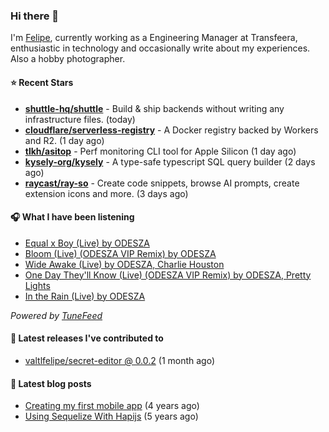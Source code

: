 ### Hi there 👋

I'm [Felipe](https://felipevm.com), currently working as a Engineering Manager at Transfeera, enthusiastic in technology and occasionally write about my experiences. Also a hobby photographer.

#### ⭐ Recent Stars
- **[shuttle-hq/shuttle](https://github.com/shuttle-hq/shuttle)** - Build &amp; ship backends without writing any infrastructure files. (today)
- **[cloudflare/serverless-registry](https://github.com/cloudflare/serverless-registry)** - A Docker registry backed by Workers and R2. (1 day ago)
- **[tlkh/asitop](https://github.com/tlkh/asitop)** - Perf monitoring CLI tool for Apple Silicon (1 day ago)
- **[kysely-org/kysely](https://github.com/kysely-org/kysely)** - A type-safe typescript SQL query builder (2 days ago)
- **[raycast/ray-so](https://github.com/raycast/ray-so)** - Create code snippets, browse AI prompts, create extension icons and more. (3 days ago)

#### 🎧 What I have been listening
- [Equal x Boy (Live) by ODESZA](https://open.spotify.com/track/4tL49ueZxBPJD5Z9pmNCAL)
- [Bloom (Live) (ODESZA VIP Remix) by ODESZA](https://open.spotify.com/track/1a73OJypd6sgDkAwA75NDX)
- [Wide Awake (Live) by ODESZA, Charlie Houston](https://open.spotify.com/track/2A0cPJCmtGITjsKAIhzEfo)
- [One Day They&#39;ll Know (Live) (ODESZA VIP Remix) by ODESZA, Pretty Lights](https://open.spotify.com/track/3mqmlOkyeU3hP1rERf6tjv)
- [In the Rain (Live) by ODESZA](https://open.spotify.com/track/2mOOT12V4TMB9O6p75Hehs)

_Powered by [TuneFeed](https://tunefeed.app?ref=valtlfelipe-gh-profile)_ 

#### 🚀 Latest releases I've contributed to


- [valtlfelipe/secret-editor @ 0.0.2](https://github.com/valtlfelipe/secret-editor/releases/tag/0.0.2) (1 month ago)

#### 📄 Latest blog posts
- [Creating my first mobile app](https://felipevm.com/posts/creating-my-first-mobile-app/) (4 years ago)
- [Using Sequelize With Hapijs](https://felipevm.com/posts/using-sequelize-with-hapijs/) (5 years ago)

